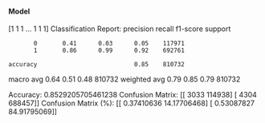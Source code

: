 #### Model
[1 1 1 ... 1 1 1]
Classification Report:
              precision    recall  f1-score   support

           0       0.41      0.03      0.05    117971
           1       0.86      0.99      0.92    692761

    accuracy                           0.85    810732
   macro avg       0.64      0.51      0.48    810732
weighted avg       0.79      0.85      0.79    810732

Accuracy: 0.8529205705461238
Confusion Matrix:
[[  3033 114938]
 [  4304 688457]]
Confusion Matrix (%):
[[ 0.37410636 14.17706468]
 [ 0.53087827 84.91795069]]
